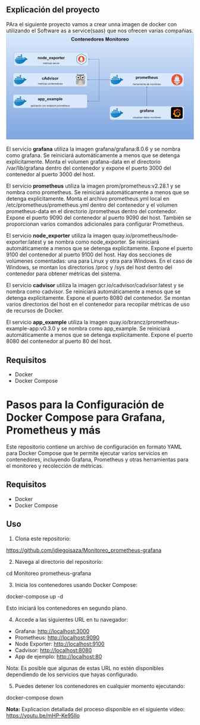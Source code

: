 ## Explicación del proyecto

PAra el siguiente proyecto vamos a crear unna imagen de docker con utilizando el Software as a service(saas) que nos ofrecen varias compañias. ![arquitectura](img/arquitectura-monitoreo.png) 


El servicio **grafana** utiliza la imagen grafana/grafana:8.0.6 y se nombra como grafana. Se reiniciará automáticamente a menos que se detenga explícitamente. Monta el volumen grafana-data en el directorio /var/lib/grafana dentro del contenedor y expone el puerto 3000 del contenedor al puerto 3000 del host.

El servicio **prometheus** utiliza la imagen prom/prometheus:v2.28.1 y se nombra como prometheus. Se reiniciará automáticamente a menos que se detenga explícitamente. Monta el archivo prometheus.yml local en /etc/prometheus/prometheus.yml dentro del contenedor y el volumen prometheus-data en el directorio /prometheus dentro del contenedor. Expone el puerto 9090 del contenedor al puerto 9090 del host. También se proporcionan varios comandos adicionales para configurar Prometheus.

El servicio **node_exporter** utiliza la imagen quay.io/prometheus/node-exporter:latest y se nombra como node_exporter. Se reiniciará automáticamente a menos que se detenga explícitamente. Expone el puerto 9100 del contenedor al puerto 9100 del host. Hay dos secciones de volúmenes comentadas: una para Linux y otra para Windows. En el caso de Windows, se montan los directorios /proc y /sys del host dentro del contenedor para obtener métricas del sistema.

El servicio **cadvisor** utiliza la imagen gcr.io/cadvisor/cadvisor:latest y se nombra como cadvisor. Se reiniciará automáticamente a menos que se detenga explícitamente. Expone el puerto 8080 del contenedor. Se montan varios directorios del host en el contenedor para recopilar métricas de uso de recursos de Docker.

El servicio **app_example** utiliza la imagen quay.io/brancz/prometheus-example-app:v0.3.0 y se nombra como app_example. Se reiniciará automáticamente a menos que se detenga explícitamente. Expone el puerto 8080 del contenedor al puerto 80 del host.

## Requisitos
- Docker
- Docker Compose

# Pasos para la Configuración de Docker Compose para Grafana, Prometheus y más

Este repositorio contiene un archivo de configuración en formato YAML para Docker Compose que te permite ejecutar varios servicios en contenedores, incluyendo Grafana, Prometheus y otras herramientas para el monitoreo y recolección de métricas.

## Requisitos

- Docker
- Docker Compose

## Uso

1. Clona este repositorio:

https://github.com/jdiegoisaza/Monitoreo_prometheus-grafana


2. Navega al directorio del repositorio:

cd Monitoreo prometheus-grafana

3. Inicia los contenedores usando Docker Compose:

docker-compose up -d


Esto iniciará los contenedores en segundo plano.

4. Accede a las siguientes URL en tu navegador:

- Grafana: [http://localhost:3000](http://localhost:3000)
- Prometheus: [http://localhost:9090](http://localhost:9090)
- Node Exporter: [http://localhost:9100](http://localhost:9100)
- Cadvisor: [http://localhost:8080](http://localhost:8080)
- App de ejemplo: [http://localhost:80](http://localhost:80)

Nota: Es posible que algunas de estas URL no estén disponibles dependiendo de los servicios que hayas configurado.

5. Puedes detener los contenedores en cualquier momento ejecutando:

docker-compose down


**Nota:** Explicacion detallada del proceso disponible en el siguiente video: https://youtu.be/mHP-Ke95Ilo